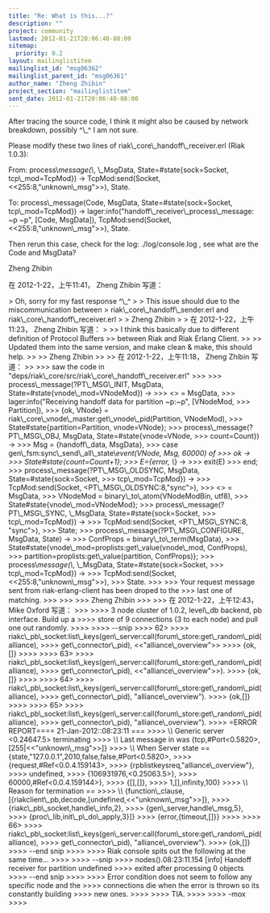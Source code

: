 ```yaml
---
title: "Re: What is this...?"
description: ""
project: community
lastmod: 2012-01-21T20:06:40-08:00
sitemap:
  priority: 0.2
layout: mailinglistitem
mailinglist_id: "msg06362"
mailinglist_parent_id: "msg06361"
author_name: "Zheng Zhibin"
project_section: "mailinglistitem"
sent_date: 2012-01-21T20:06:40-08:00
---
```



After tracing the source code, I think it might also be caused by network 
breakdown, possibly ^\\_^ I am not sure.

Please modify these two lines of riak\\_core\\_handoff\\_receiver.erl (Riak 1.0.3):

From:
process\\_message(\\_, \\_MsgData, State=#state{sock=Socket,
 tcp\\_mod=TcpMod}) -&gt;
 TcpMod:send(Socket, &lt;&lt;255:8,"unknown\\_msg"&gt;&gt;),
 State.

To:
process\\_message(Code, MsgData, State=#state{sock=Socket,
 tcp\\_mod=TcpMod}) -&gt;
 lager:info("handoff\\_receiver\\_process\\_message: ~p ~p", [Code, MsgData]),
 TcpMod:send(Socket, &lt;&lt;255:8,"unknown\\_msg"&gt;&gt;),
 State.

Then rerun this case, check for the log: ./log/console.log , see what are the 
Code and MsgData? 

Zheng Zhibin

在 2012-1-22，上午11:41， Zheng Zhibin 写道：

&gt; Oh, sorry for my fast response ^\\_^
&gt; 
&gt; This issue should due to the miscommunication between 
&gt; riak\\_core\\_handoff\\_sender.erl and riak\\_core\\_handoff\\_receiver.erl
&gt; 
&gt; Zheng Zhibin
&gt; 
&gt; 在 2012-1-22，上午11:23， Zheng Zhibin 写道：
&gt; 
&gt;&gt; I think this basically due to different definition of Protocol Buffers 
&gt;&gt; between Riak and Riak Erlang Client.
&gt;&gt; 
&gt;&gt; Updated them into the same version, and make clean & make, this should help.
&gt;&gt; 
&gt;&gt; Zheng Zhibin
&gt;&gt; 
&gt;&gt; 在 2012-1-22，上午11:18， Zheng Zhibin 写道：
&gt;&gt; 
&gt;&gt;&gt; saw the code in "deps/riak\\_core/src/riak\\_core\\_handoff\\_receiver.erl"
&gt;&gt;&gt; 
&gt;&gt;&gt; process\\_message(?PT\\_MSG\\_INIT, MsgData, State=#state{vnode\\_mod=VNodeMod}) -&gt;
&gt;&gt;&gt; &lt;&gt; = MsgData,
&gt;&gt;&gt; lager:info("Receiving handoff data for partition ~p:~p", [VNodeMod, 
&gt;&gt;&gt; Partition]),
&gt;&gt;&gt; {ok, VNode} = riak\\_core\\_vnode\\_master:get\\_vnode\\_pid(Partition, VNodeMod),
&gt;&gt;&gt; State#state{partition=Partition, vnode=VNode};
&gt;&gt;&gt; process\\_message(?PT\\_MSG\\_OBJ, MsgData, State=#state{vnode=VNode, 
&gt;&gt;&gt; count=Count}) -&gt;
&gt;&gt;&gt; Msg = {handoff\\_data, MsgData},
&gt;&gt;&gt; case gen\\_fsm:sync\\_send\\_all\\_state\\_event(VNode, Msg, 60000) of
&gt;&gt;&gt; ok -&gt;
&gt;&gt;&gt; State#state{count=Count+1};
&gt;&gt;&gt; E={error, \\_} -&gt;
&gt;&gt;&gt; exit(E)
&gt;&gt;&gt; end;
&gt;&gt;&gt; process\\_message(?PT\\_MSG\\_OLDSYNC, MsgData, State=#state{sock=Socket,
&gt;&gt;&gt; tcp\\_mod=TcpMod}) -&gt;
&gt;&gt;&gt; TcpMod:send(Socket, &lt;PT\\_MSG\\_OLDSYNC:8,"sync"&gt;),
&gt;&gt;&gt; &lt;&gt; = MsgData,
&gt;&gt;&gt; VNodeMod = binary\\_to\\_atom(VNodeModBin, utf8),
&gt;&gt;&gt; State#state{vnode\\_mod=VNodeMod};
&gt;&gt;&gt; process\\_message(?PT\\_MSG\\_SYNC, \\_MsgData, State=#state{sock=Socket,
&gt;&gt;&gt; tcp\\_mod=TcpMod}) -&gt;
&gt;&gt;&gt; TcpMod:send(Socket, &lt;PT\\_MSG\\_SYNC:8, "sync"&gt;),
&gt;&gt;&gt; State;
&gt;&gt;&gt; process\\_message(?PT\\_MSG\\_CONFIGURE, MsgData, State) -&gt;
&gt;&gt;&gt; ConfProps = binary\\_to\\_term(MsgData),
&gt;&gt;&gt; State#state{vnode\\_mod=proplists:get\\_value(vnode\\_mod, ConfProps),
&gt;&gt;&gt; partition=proplists:get\\_value(partition, ConfProps)};
&gt;&gt;&gt; process\\_message(\\_, \\_MsgData, State=#state{sock=Socket,
&gt;&gt;&gt; tcp\\_mod=TcpMod}) -&gt;
&gt;&gt;&gt; TcpMod:send(Socket, &lt;&lt;255:8,"unknown\\_msg"&gt;&gt;),
&gt;&gt;&gt; State.
&gt;&gt;&gt; 
&gt;&gt;&gt; Your request message sent from riak-erlang-client has been droped to the 
&gt;&gt;&gt; last one of matching.
&gt;&gt;&gt; 
&gt;&gt;&gt; 
&gt;&gt;&gt; Zheng Zhibin
&gt;&gt;&gt; 
&gt;&gt;&gt; 在 2012-1-22，上午12:43， Mike Oxford 写道：
&gt;&gt;&gt; 
&gt;&gt;&gt;&gt; 3 node cluster of 1.0.2, level\\_db backend, pb interface. Build up a
&gt;&gt;&gt;&gt; store of 9 connections (3 to each node) and pull one out randomly.
&gt;&gt;&gt;&gt; 
&gt;&gt;&gt;&gt; --snip
&gt;&gt;&gt;&gt; 62&gt; 
&gt;&gt;&gt;&gt; riakc\\_pb\\_socket:list\\_keys(gen\\_server:call(forum\\_store:get\\_random\\_pid(alliance),
&gt;&gt;&gt;&gt; get\\_connector\\_pid), &lt;&lt;"alliance\\_overview"&gt;&gt;
&gt;&gt;&gt;&gt; {ok,[]}
&gt;&gt;&gt;&gt; 
&gt;&gt;&gt;&gt; 63&gt; 
&gt;&gt;&gt;&gt; riakc\\_pb\\_socket:list\\_keys(gen\\_server:call(forum\\_store:get\\_random\\_pid(alliance),
&gt;&gt;&gt;&gt; get\\_connector\\_pid), &lt;&lt;"alliance\\_overview"&gt;&gt;).
&gt;&gt;&gt;&gt; {ok,[]}
&gt;&gt;&gt;&gt; 
&gt;&gt;&gt;&gt; 64&gt; 
&gt;&gt;&gt;&gt; riakc\\_pb\\_socket:list\\_keys(gen\\_server:call(forum\\_store:get\\_random\\_pid(alliance),
&gt;&gt;&gt;&gt; get\\_connector\\_pid), "alliance\\_overview").
&gt;&gt;&gt;&gt; {ok,[]}
&gt;&gt;&gt;&gt; 
&gt;&gt;&gt;&gt; 65&gt; 
&gt;&gt;&gt;&gt; riakc\\_pb\\_socket:list\\_keys(gen\\_server:call(forum\\_store:get\\_random\\_pid(alliance),
&gt;&gt;&gt;&gt; get\\_connector\\_pid), "alliance\\_overview").
&gt;&gt;&gt;&gt; =ERROR REPORT==== 21-Jan-2012::08:23:11 ===
&gt;&gt;&gt;&gt; \\*\\* Generic server &lt;0.24647.5&gt; terminating
&gt;&gt;&gt;&gt; \\*\\* Last message in was {tcp,#Port&lt;0.5820&gt;,[255|&lt;&lt;"unknown\\_msg"&gt;&gt;]}
&gt;&gt;&gt;&gt; \\*\\* When Server state == {state,"127.0.0.1",2010,false,false,#Port&lt;0.5820&gt;,
&gt;&gt;&gt;&gt; {request,#Ref&lt;0.0.4.159143&gt;,
&gt;&gt;&gt;&gt; {rpblistkeysreq,"alliance\\_overview"},
&gt;&gt;&gt;&gt; undefined,
&gt;&gt;&gt;&gt; {106931976,&lt;0.25063.5&gt;},
&gt;&gt;&gt;&gt; 60000,#Ref&lt;0.0.4.159144&gt;},
&gt;&gt;&gt;&gt; {[],[]},
&gt;&gt;&gt;&gt; 1,[],infinity,100}
&gt;&gt;&gt;&gt; \\*\\* Reason for termination ==
&gt;&gt;&gt;&gt; \\*\\* {function\\_clause,[{riakclient\\_pb,decode,[undefined,&lt;&lt;"unknown\\_msg"&gt;&gt;]},
&gt;&gt;&gt;&gt; {riakc\\_pb\\_socket,handle\\_info,2},
&gt;&gt;&gt;&gt; {gen\\_server,handle\\_msg,5},
&gt;&gt;&gt;&gt; {proc\\_lib,init\\_p\\_do\\_apply,3}]}
&gt;&gt;&gt;&gt; {error,{timeout,[]}}
&gt;&gt;&gt;&gt; 
&gt;&gt;&gt;&gt; 66&gt; 
&gt;&gt;&gt;&gt; riakc\\_pb\\_socket:list\\_keys(gen\\_server:call(forum\\_store:get\\_random\\_pid(alliance),
&gt;&gt;&gt;&gt; get\\_connector\\_pid), "alliance\\_overview").
&gt;&gt;&gt;&gt; {ok,[]}
&gt;&gt;&gt;&gt; --end snip
&gt;&gt;&gt;&gt; 
&gt;&gt;&gt;&gt; Riak console spits out the following at the same time...
&gt;&gt;&gt;&gt; 
&gt;&gt;&gt;&gt; --snip
&gt;&gt;&gt;&gt; nodes().08:23:11.154 [info] Handoff receiver for partition undefined
&gt;&gt;&gt;&gt; exited after processing 0 objects
&gt;&gt;&gt;&gt; --end snip
&gt;&gt;&gt;&gt; 
&gt;&gt;&gt;&gt; Error condition does not seem to follow any specific node and the
&gt;&gt;&gt;&gt; connections die when the error is thrown so its constantly building
&gt;&gt;&gt;&gt; new ones.
&gt;&gt;&gt;&gt; 
&gt;&gt;&gt;&gt; TIA.
&gt;&gt;&gt;&gt; 
&gt;&gt;&gt;&gt; -mox
&gt;&gt;&gt;&gt; 
